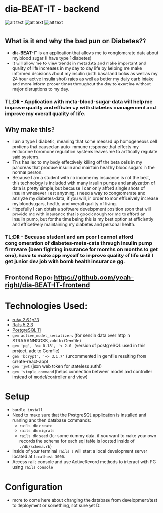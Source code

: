 
# dia-BEAT-IT - backend

![alt text](https://i.imgur.com/Z77UXZp.png "Landing Page Screenshot")
![alt text](https://i.imgur.com/TM6JMl3.png "Line Charting")
![alt text](https://i.imgur.com/WIEOWX8.png "Records Table")
# 
## What is it and why the bad pun on Diabetes??
- **dia-BEAT-IT** is an application that allows me to conglomerate data about my blood sugar (I have type 1 diabetes)
- It will allow me to view trends in metadata and make important and quality of life increases in my day to day life by helping me make informed decisions about my insulin (both basal and bolus as well as my 24 hour active insulin shot) rates as well as better my daily carb intake and more inform proper times throughout the day to exercise without major disruptions to my day.
### **TL;DR** - Application with meta-blood-sugar-data will help me improve quality and efficiency with diabetes management and improve my overall quality of life.

## Why make this?
- I am a type 1 diabetic, meaning that some messed up homogeneous cell protiens that caused an auto-immune response that effects my endocrine horomone regulation systems leaves me to artifically regulate said systems. 
- This has led to my body effectively killing off the beta cells in my pancreas that produce insulin and maintain healthy blood sugars in the normal person.  
- Because I am a student with no income my insurance is not the best, this technology is included with many insulin pumps and analyzation of data is pretty simple, but because I can only afford single shots of insulin whenever I eat anything. I need a way to conglomerate and analyze my diabetes-data, if you will, in order to mor efficeively increase my bloodsugars, health, and overall quality of living. 
- Hopefully I can obtain a software development position soon that will provide me with insurance that is good enough for me to afford an insulin pump, but for the time being this is my best option at efficiently and efficetively maintaining my diabetes and personal health. 
### **TL;DR** - Because student and am poor I cannot afford conglomeration of diabetes-meta-data through insulin pump firmware (been fighting insurance for months on months to get one), have to make app myself to improve quality of life until I get junior dev job with bomb health insurance gg. 

## Frontend Repo: https://github.com/yeah-right/dia-BEAT-IT-frontend

# Technologies Used:
- [ruby 2.6.1p33](https://www.ruby-lang.org/en/downloads/)
- [Rails 5.2.3](https://www.tutorialspoint.com/ruby-on-rails/rails-installation.htm)
- [PostgreSQL 11](https://www.postgresql.org/download/)
- `gem active_model_serializers` (for sendin data over http in STRAAANNGGSS, add to Gemfile)
- `gem 'pg', '>= 0.18', '< 2.0'` (version of postgreSQL used in this project, add to Gemfile)
- `gem 'bcrypt', '~> 3.1.7'` (uncommented in gemfile resulting from create-react-app)
- `gem 'jwt` (json web token for stateless auth!)
- `gem 'simple_command` (helps connection between model and controller instead of model/controller and view)

# Setup 
- `bundle install`
- Need to make sure that the PostgreSQL application is installed and running and then database commands:
    - `rails db:create`
    - `rails db:migrate`
    - `rails db:seed` (for some dummy data. if you want to make your own records the schema for each sql table is located inside of `./db/schema.rb`)
- Inside of your terminal `rails s` will start a local development server located at `localhost:3000`.
- Access rails console and use ActiveRecord methods to interact with PG using `rails console` 


# Configuration
* more to come here about changing the database from development/test to deployment or something, not sure yet D:



